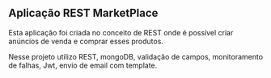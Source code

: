 ## Aplicação REST MarketPlace

Esta aplicação foi criada no conceito de REST onde é possível criar anúncios de
venda e comprar esses produtos.

Nesse projeto utilizo REST, mongoDB, validação de campos, monitoramento de falhas,
Jwt, envio de email com template.
